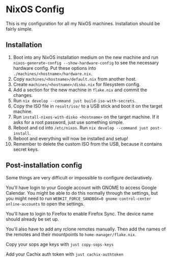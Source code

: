 # NixOS Config

This is my configuration for all my NixOS machines. Installation should be fairly simple.

## Installation

1. Boot into any NixOS installation medium on the new machine and run `nixos-generate-config --show-hardware-config` to see the necessary hardware config. Put these options into `./machines/<hostname>/hardware.nix`.
2. Copy `machines/<hostname>/default.nix` from another host.
3. Create `machines/<hostname>/disko.nix` for filesystem config.
4. Add a section for the new machine in `flake.nix` and commit the changes.
5. Run `nix develop --command just build-iso-with-secrets`.
6. Copy the ISO file in `result/iso/` to a USB stick and boot it on the target machine.
7. Run `install-nixos-with-disko <hostname>` on the target machine. If it asks for a root password, just use something simple.
8. Reboot and cd into `/etc/nixos`. Run `nix develop --command just post-install`.
9. Reboot and everything will now be installed and setup!
10. Remember to delete the custom ISO from the USB, because it contains secret keys.

## Post-installation config

Some things are very difficult or impossible to configure declaratively.

You'll have login to your Google account with GNOME to access Google Calendar. You might be able to do this normally through the settings, but you might need to run `WEBKIT_FORCE_SANDBOX=0 gnome-control-center online-accounts` to open the settings.

You'll have to login to Firefox to enable Firefox Sync. The device name should already be set up.

You'll also have to add any rclone remotes manually. Then add the names of the remotes and their mountpoints to `home-manager/flake.nix`.

Copy your sops age keys with `just copy-sops-keys`

Add your Cachix auth token with `just cachix-authtoken`
